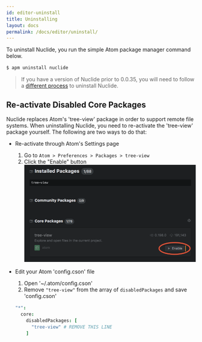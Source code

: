 ```yaml
---
id: editor-uninstall
title: Uninstalling
layout: docs
permalink: /docs/editor/uninstall/
---
```


To uninstall Nuclide, you run the simple Atom package manager command below.

```bash
$ apm uninstall nuclide
```

> If you have a version of Nuclide prior to 0.0.35, you will need to follow a
> [different process](/docs/help/troubleshooting#uninstalling-older-versions-of-nuclide) to
> uninstall Nuclide.

## Re-activate Disabled Core Packages

Nuclide replaces Atom's 'tree-view' package in order to support remote file systems. When
uninstalling Nuclide, you need to re-activate the 'tree-view' package yourself. The following are
two ways to do that:

* Re-activate through Atom's Settings page
  1. Go to `Atom > Preferences > Packages > tree-view`
  2. Click the "Enable" button
    ![](/static/images/re-enable-atom-tree-view.png)

* Edit your Atom 'config.cson' file
  1. Open '~/.atom/config.cson'
  2. Remove `"tree-view"` from the array of `disabledPackages` and save 'config.cson'

    ```coffeescript
    "*":
      core:
        disabledPackages: [
          "tree-view" # REMOVE THIS LINE
        ]
    ```
